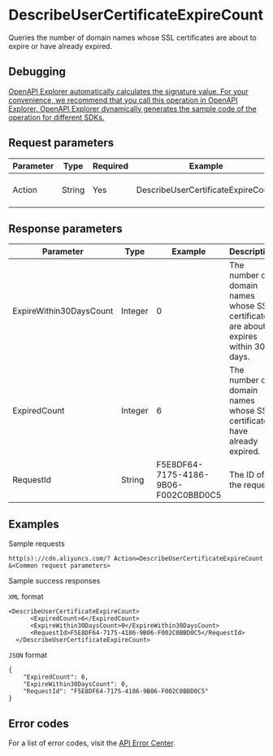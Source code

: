 # DescribeUserCertificateExpireCount

Queries the number of domain names whose SSL certificates are about to expire or have already expired.

## Debugging

[OpenAPI Explorer automatically calculates the signature value. For your convenience, we recommend that you call this operation in OpenAPI Explorer. OpenAPI Explorer dynamically generates the sample code of the operation for different SDKs.](https://api.aliyun.com/#product=Cdn&api=DescribeUserCertificateExpireCount&type=RPC&version=2018-05-10)

## Request parameters

|Parameter|Type|Required|Example|Description|
|---------|----|--------|-------|-----------|
|Action|String|Yes|DescribeUserCertificateExpireCount|The operation that you want to perform. Set the value to **DescribeUserCertificateExpireCount**. |

## Response parameters

|Parameter|Type|Example|Description|
|---------|----|-------|-----------|
|ExpireWithin30DaysCount|Integer|0|The number of domain names whose SSL certificates are about to expires within 30 days. |
|ExpiredCount|Integer|6|The number of domain names whose SSL certificates have already expired. |
|RequestId|String|F5E8DF64-7175-4186-9B06-F002C0BBD0C5|The ID of the request. |

## Examples

Sample requests

```
http(s)://cdn.aliyuncs.com/? Action=DescribeUserCertificateExpireCount
&<Common request parameters>
```

Sample success responses

`XML` format

```
<DescribeUserCertificateExpireCount>
	  <ExpiredCount>6</ExpiredCount>
	  <ExpireWithin30DaysCount>0</ExpireWithin30DaysCount>
	  <RequestId>F5E8DF64-7175-4186-9B06-F002C0BBD0C5</RequestId>
  </DescribeUserCertificateExpireCount>
```

`JSON` format

```
{
    "ExpiredCount": 6,
    "ExpireWithin30DaysCount": 0,
    "RequestId": "F5E8DF64-7175-4186-9B06-F002C0BBD0C5"
}
```

## Error codes

For a list of error codes, visit the [API Error Center](https://error-center.alibabacloud.com/status/product/Cdn).

